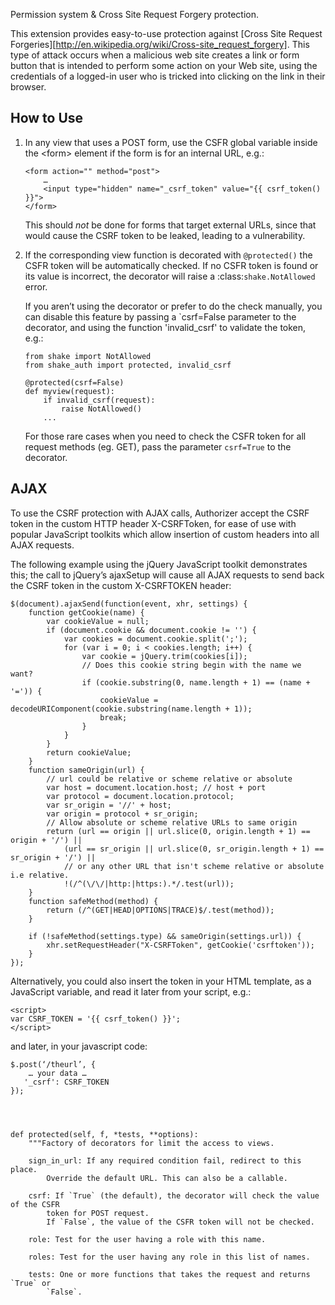 Permission system & Cross Site Request Forgery protection.

This extension provides easy-to-use protection against [Cross Site
Request Forgeries][http://en.wikipedia.org/wiki/Cross-site_request_forgery].
This type of attack occurs when a malicious web site creates a link or form button that is intended to perform some
action on your Web site, using the credentials of a logged-in user who
is tricked into clicking on the link in their browser.


## How to Use

1.  In any view that uses a POST form, use the CSFR global
    variable inside the <form\> element if the form is for an internal
    URL, e.g.:

        <form action="" method="post">
            …
            <input type="hidden" name="_csrf_token" value="{{ csrf_token() }}">
        </form>

    This should *not* be done for forms that target external URLs,
    since that would cause the CSRF token to be leaked, leading to a
    vulnerability.

2.  If the corresponding view function is decorated with
    `@protected()` the CSFR token will be automatically
    checked. If no CSFR token is found or its value is incorrect, the
    decorator will raise a :class:`shake.NotAllowed` error.

    If you aren’t using the decorator or prefer to do the check
    manually, you can disable this feature by passing a `csrf=False
    parameter to the decorator, and using the function 'invalid_csrf'
    to validate the token, e.g.:

        from shake import NotAllowed
        from shake_auth import protected, invalid_csrf
        
        @protected(csrf=False)
        def myview(request):
            if invalid_csrf(request):
                raise NotAllowed()
            ...

    For those rare cases when you need to check the CSFR token for all
    request methods (eg. GET), pass the parameter `csrf=True` to the decorator.


## AJAX

To use the CSRF protection with AJAX calls, Authorizer accept the CSRF token
in the custom HTTP header X-CSRFToken, for ease of use with popular JavaScript
toolkits which allow insertion of custom headers into all AJAX requests.

The following example using the jQuery JavaScript toolkit demonstrates
this; the call to jQuery’s ajaxSetup will cause all AJAX requests to
send back the CSRF token in the custom X-CSRFTOKEN header:

    $(document).ajaxSend(function(event, xhr, settings) {
        function getCookie(name) {
            var cookieValue = null;
            if (document.cookie && document.cookie != '') {
                var cookies = document.cookie.split(';');
                for (var i = 0; i < cookies.length; i++) {
                    var cookie = jQuery.trim(cookies[i]);
                    // Does this cookie string begin with the name we want?
                    if (cookie.substring(0, name.length + 1) == (name + '=')) {
                        cookieValue = decodeURIComponent(cookie.substring(name.length + 1));
                        break;
                    }
                }
            }
            return cookieValue;
        }
        function sameOrigin(url) {
            // url could be relative or scheme relative or absolute
            var host = document.location.host; // host + port
            var protocol = document.location.protocol;
            var sr_origin = '//' + host;
            var origin = protocol + sr_origin;
            // Allow absolute or scheme relative URLs to same origin
            return (url == origin || url.slice(0, origin.length + 1) == origin + '/') ||
                (url == sr_origin || url.slice(0, sr_origin.length + 1) == sr_origin + '/') ||
                // or any other URL that isn't scheme relative or absolute i.e relative.
                !(/^(\/\/|http:|https:).*/.test(url));
        }
        function safeMethod(method) {
            return (/^(GET|HEAD|OPTIONS|TRACE)$/.test(method));
        }

        if (!safeMethod(settings.type) && sameOrigin(settings.url)) {
            xhr.setRequestHeader("X-CSRFToken", getCookie('csrftoken'));
        }
    });

Alternatively, you could also insert the token in your HTML template, as a
JavaScript variable, and read it later from your script, e.g.:

    <script>
    var CSRF_TOKEN = '{{ csrf_token() }}';
    </script>

and later, in your javascript code:

    $.post(‘/theurl’, {
        … your data …
       '_csrf': CSRF_TOKEN
    });




    def protected(self, f, *tests, **options):
        """Factory of decorators for limit the access to views.
        
        sign_in_url: If any required condition fail, redirect to this place.
            Override the default URL. This can also be a callable.
        
        csrf: If `True` (the default), the decorator will check the value of the CSFR
            token for POST request.
            If `False`, the value of the CSFR token will not be checked.

        role: Test for the user having a role with this name.

        roles: Test for the user having any role in this list of names.

        tests: One or more functions that takes the request and returns `True` or
            `False`.